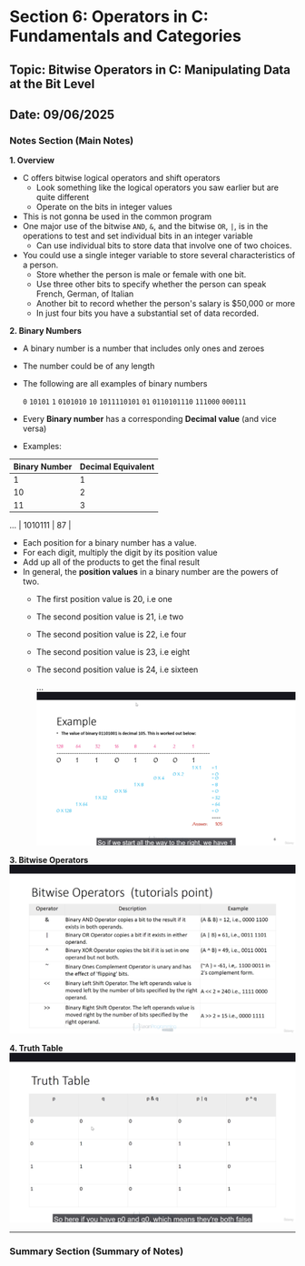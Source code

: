 # Section 6: Operators in C: Fundamentals and Categories

## Topic: Bitwise Operators in C: Manipulating Data at the Bit Level

## Date: 09/06/2025

### Notes Section (Main Notes)

**1. Overview**
- C offers bitwise logical operators and shift operators
    - Look something like the logical operators you saw earlier but are quite different
    - Operate on the bits in integer values
- This is not gonna be used in the common program
- One major use of the bitwise ```AND```, ```&```, and the bitwise ```OR```, ```|```, is in the operations to test and set individual bits in an integer variable
    - Can use individual bits to store data that involve one of two choices.
- You could use a single integer variable to store several characteristics of a person.
    - Store whether the person is male or female with one bit.
    - Use three other bits to specify whether the person can speak French, German, of Italian
    - Another bit to record whether the person's salary is $50,000 or more
    - In just four bits you have a substantial set of data recorded.

**2. Binary Numbers**
- A binary number is a number that includes only ones and zeroes
- The number could be of any length
- The following are all examples of binary numbers
    
    ```0```
    ```10101```
    ```1```
    ```0101010```
    ```10```
    ```1011110101```
    ```01```
    ```0110101110```
    ```111000```
    ```000111```
- Every **Binary number** has a corresponding **Decimal value** (and vice versa)
- Examples:

| Binary Number | Decimal Equivalent |
|----------|----------|
| 1    | 1     |
| 10    | 2     |
| 11    | 3     |
...
| 1010111    | 87     |

- Each position for a binary number has a value.
- For each digit, multiply the digit by its position value
- Add up all of the products to get the final result
- In general, the **position values** in a binary number are the powers of two.
    - The first position value is 20, i.e one
    - The second position value is 21, i.e two
    - The second position value is 22, i.e four
    - The second position value is 23, i.e eight
    - The second position value is 24, i.e sixteen

        ...
    ![alt text](image_09_06_2025.png)

**3. Bitwise Operators**
![alt text](image_09_06_2025_01.png)

**4. Truth Table**
![alt text](image_10_06_2025.png)

---

### Summary Section (Summary of Notes)

